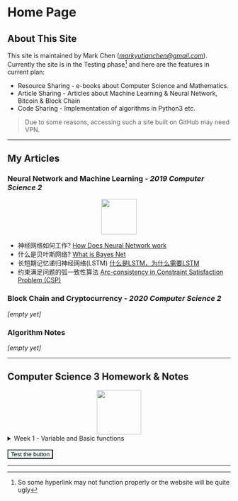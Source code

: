 # Home Page
## About This Site

This site is maintained by Mark Chen (*markyutianchen@gmail.com*). Currently the site is in the Testing phase[^1] and here are the features in current plan:
* Resource Sharing - e-books about Computer Science and Mathematics.
* Article Sharing - Articles about Machine Learning & Neural Network, Bitcoin & Block Chain
* Code Sharing - Implementation of algorithms in Python3 etc.

> Due to some reasons, accessing such a site built on GitHub may need VPN.

----------

## My Articles
### Neural Network and Machine Learning - *2019 Computer Science 2*

<center>
<img src="https://markchenyutian.github.io/Markchen_Blog/Asset/PyTorch.png" height=80>
</center>

* 神经网络如何工作? [How Does Neural Network work](https://markchenyutian.github.io/Markchen_Blog/Articles/神经网络为什么work.html)
* 什么是贝叶斯网络? [What is Bayes Net](https://markchenyutian.github.io/Markchen_Blog/Articles/什么是贝叶斯网络.html)
* 长短期记忆递归神经网络(LSTM) [什么是LSTM，为什么需要LSTM](https://markchenyutian.github.io/Markchen_Blog/Articles/长短期记忆递归神经网络LSTM.html)
* 约束满足问题的弧一致性算法 [Arc-consistency in Constraint Satisfaction Problem (CSP)](https://markchenyutian.github.io/Markchen_Blog/Articles/Constraint_Satisfaction_Problem_ZhiHu.html)

### Block Chain and Cryptocurrency - *2020 Computer Science 2*

*[empty yet]*

### Algorithm Notes

*[empty yet]*

----------

## Computer Science 3 Homework & Notes

<center><img src="https://markchenyutian.github.io/Markchen_Blog/Asset/JS.png" height=100></center>

<details>
<summary>Week 1 - Variable and Basic functions</summary>
<br>
<b>20200910 - Homework <a href="https://markchenyutian.github.io/Markchen_Blog/ComputerScience3_Homework/Homework01.html"> [link >] </a></b>

<br>
<br>

<p>
There are 4 primitive types in JavaScript - Number, String, Boolean and Undefined.
There's only 1 reference type - Object.
In JS, there does NOT have the concept of `class` as in Java or Python. All the things enclosed by `{}` are objects, including function, etc.

There are three functions that can interact with useds in the browser - `alert`, `prompt` and `confirm`

<ul>
<li>`alert` will give out a small pop-out window on the top of browser to notify user with some information</li>

<li>`prompt` will return a String that is typed by the User. If user press "cancel", it will simplly return `null`. A default String can be setup for the pop-up window.</li>

<li>`confirm` will return a Boolean, if user press "ok", return true, otherwise, return "false".</li>
</ul>
</p>

</details>

<br>

<body>
<style>
    button{width=40px; height=13px; background-color:F0FFFF;}
</style>
<button onclick='window.open("example.com");'>
    Test the button
</button>
</body>
&emsp;

----------

[^1]: So some hyperlink may not function properly or the website will be quite ugly